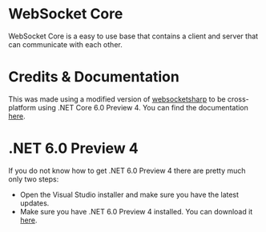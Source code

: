 # WebSocket Core
WebSocket Core is a easy to use base that contains a client and server that can communicate with each other.

# Credits & Documentation
This was made using a modified version of [websocketsharp](https://github.com/sta/websocket-sharp) to be cross-platform using .NET Core 6.0 Preview 4.
You can find the documentation [here](https://github.com/sta/websocket-sharp).

# .NET 6.0 Preview 4
If you do not know how to get .NET 6.0 Preview 4 there are pretty much only two steps:
- Open the Visual Studio installer and make sure you have the latest updates.
- Make sure you have .NET 6.0 Preview 4 installed. You can download it [here](https://dotnet.microsoft.com/download/dotnet/6.0).
